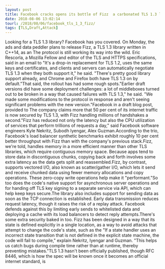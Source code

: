 ```yaml
---
layout: post
title: Facebook cracks opens its bottle of Fizz  a carbonated TLS 1.3 lib
date: 2018-08-06 13:02:14
tourl: /2018/08/06/facebook_tls_1_3_fizz/
tags: [TLS,Draft,Attack]
---
```

Looking for a TLS 1.3 library? Facebook has you covered. On Monday, the ads and data peddler plans to release Fizz, a TLS 1.3 library written in C++14, as an The protocol is still working its way into the wild. Eric Rescorla, a Mozilla Fellow and editor of the TLS and HTTPS specifications, said in an email to "It's a drop-in replacement for TLS 1.2, uses the same keys and certificates, and clients and servers can automatically negotiate TLS 1.3 when they both support it," he said. "There's pretty good library support already, and Chrome and Firefox both have TLS 1.3 on by default."That said, the rollout has had some rough spots."Earlier draft versions did have some deployment challenges: a lot of middleboxes turned out to be broken in a way that caused failures with TLS 1.3," he said. "We made some modifications to the protocol in response and aren't seeing significant problems with the new version."Facebook in a draft blog post, provided to The company claims more that 50 per cent of its internet traffic is now secured by TLS 1.3, with Fizz handling millions of handshakes a second."Fizz has reduced not only the latency but also the CPU utilization of services that perform trillions of requests a day," said Facebook software engineers Kyle Nekritz, Subodh Iyengar, Alex Guzman.According to the trio, Facebook's load balancer synthetic benchmarks exhibit roughly 10 per cent better throughput with Fizz than with the company's previous stack.Fizz, we're told, handles memory in a more efficient manner than other TLS libraries, which require contiguous memory space. Because apps tend to store data in discontiguous chunks, copying back and forth involves some extra latency as the data gets split and reassembled.Fizz, by contrast, supports vectored I/O, also known as scatter/gather I/O, which lets it send and receive chunked data using fewer memory allocations and copy operations. These zero-copy write operations help make it "performant."So too does the code's native support for asynchronous server operations and for handing off TLS key signing to a separate service via API, which can help keep keys secure.The library also includes support for sending data as soon as the TCP connection is established. Early data transmission reduces request latency, though it raises the risk of a replay attack. Facebook defends against this by limiting early sends to whitelisted data and deploying a cache with its load balancers to detect reply attempts.There's some extra security baked in too. Fizz has been designed in a way that its state is defined explicitly in a single location, as a way to avoid attacks that attempt to change the code's state, such as the "If a state handler uses an incorrect state transition that is not defined in the explicit state machine, the code will fail to compile," explain Nekritz, Iyengar and Guzman. "This helps us catch bugs during compile time rather than at runtime, thereby preventing mistakes."TLS 1.3 hasn't been officially published, though RFC 8446, which is how the spec will be known once it becomes an official internet standard, is 